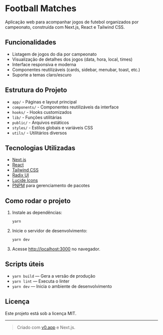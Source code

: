 # Football Matches

Aplicação web para acompanhar jogos de futebol organizados por campeonato, construída com Next.js, React e Tailwind CSS.

## Funcionalidades

- Listagem de jogos do dia por campeonato
- Visualização de detalhes dos jogos (data, hora, local, times)
- Interface responsiva e moderna
- Componentes reutilizáveis (cards, sidebar, menubar, toast, etc.)
- Suporte a temas claro/escuro

## Estrutura do Projeto

- `app/` - Páginas e layout principal
- `components/` - Componentes reutilizáveis da interface
- `hooks/` - Hooks customizados
- `lib/` - Funções utilitárias
- `public/` - Arquivos estáticos
- `styles/` - Estilos globais e variáveis CSS
- `utils/` - Utilitários diversos

## Tecnologias Utilizadas

- [Next.js](https://nextjs.org/)
- [React](https://react.dev/)
- [Tailwind CSS](https://tailwindcss.com/)
- [Radix UI](https://www.radix-ui.com/)
- [Lucide Icons](https://lucide.dev/)
- [PNPM](https://pnpm.io/) para gerenciamento de pacotes

## Como rodar o projeto

1. Instale as dependências:
   ```sh
   yarn
   ```
2. Inicie o servidor de desenvolvimento:
   ```sh
   yarn dev
   ```
3. Acesse [http://localhost:3000](http://localhost:3000) no navegador.

## Scripts úteis

- `yarn build` — Gera a versão de produção
- `yarn lint` — Executa o linter
- `yarn dev` — Inicia o ambiente de desenvolvimento

## Licença

Este projeto está sob a licença MIT.

---

> Criado com [v0.app](https://v0.dev/) e Next.js.